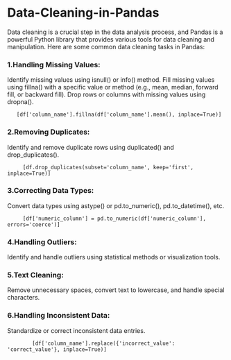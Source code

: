 # Data-Cleaning-in-Pandas
Data cleaning is a crucial step in the data analysis process, and Pandas is a powerful Python library that provides various tools for data cleaning and manipulation. Here are some common data cleaning tasks in Pandas:


### 1.Handling Missing Values:

Identify missing values using isnull() or info() method.
Fill missing values using fillna() with a specific value or method (e.g., mean, median, forward fill, or backward fill).
Drop rows or columns with missing values using dropna().

       [df['column_name'].fillna(df['column_name'].mean(), inplace=True)]

### 2.Removing Duplicates:

Identify and remove duplicate rows using duplicated() and drop_duplicates().

         [df.drop_duplicates(subset='column_name', keep='first', inplace=True)]
         
### 3.Correcting Data Types:

Convert data types using astype() or pd.to_numeric(), pd.to_datetime(), etc.

         [df['numeric_column'] = pd.to_numeric(df['numeric_column'], errors='coerce')]

### 4.Handling Outliers:

Identify and handle outliers using statistical methods or visualization tools.

### 5.Text Cleaning:

Remove unnecessary spaces, convert text to lowercase, and handle special characters.

### 6.Handling Inconsistent Data:

Standardize or correct inconsistent data entries.

            [df['column_name'].replace({'incorrect_value': 'correct_value'}, inplace=True)]
